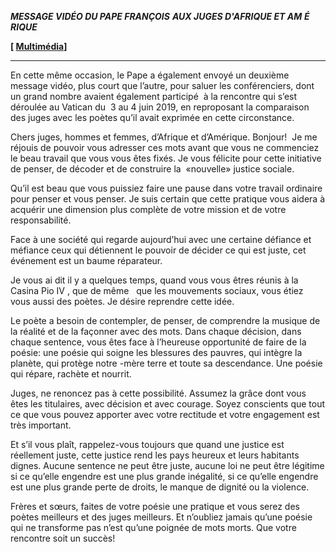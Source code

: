 ***MESSAGE VIDÉO DU PAPE FRANÇOIS*** ***AUX JUGES D'AFRIQUE ET AM*** ***É*** ***RIQUE***

**\[ [Multimédia](http://w2.vatican.va/content/francesco/fr/events/event.dir.html/content/vaticanevents/fr/2020/11/30/videomessaggio-giudici.html)\]**

* * *

En cette même occasion, le Pape a également envoyé un deuxième message vidéo, plus court que l’autre, pour saluer les conférenciers, dont un grand nombre avaient également participé  à la rencontre qui s’est déroulée au Vatican du  3 au 4 juin 2019, en reproposant la comparaison  des juges avec les poètes qu’il avait exprimée en cette circonstance.

Chers juges, hommes et femmes, d’Afrique et d’Amérique. Bonjour!  Je me réjouis de pouvoir vous adresser ces mots avant que vous ne commenciez le beau travail que vous vous êtes fixés. Je vous félicite pour cette initiative de penser, de décoder et de construire la  «nouvelle» justice sociale.

Qu’il est beau que vous puissiez faire une pause dans votre travail ordinaire pour penser et vous penser. Je suis certain que cette pratique vous aidera à acquérir une dimension plus complète de votre mission et de votre responsabilité.

Face à une société qui regarde aujourd’hui avec une certaine défiance et méfiance ceux qui détiennent le pouvoir de décider ce qui est juste, cet événement est un baume réparateur.

Je vous ai dit il y a quelques temps, quand vous vous êtres réunis à la Casina Pio IV , que de même   que les mouvements sociaux, vous étiez vous aussi des poètes. Je désire reprendre cette idée.

Le poète a besoin de contempler, de penser, de comprendre la musique de la réalité et de la façonner avec des mots. Dans chaque décision, dans chaque sentence, vous êtes face à l’heureuse opportunité de faire de la poésie: une poésie qui soigne les blessures des pauvres, qui intègre la planète, qui protège notre -mère terre et toute sa descendance. Une poésie qui répare, rachète et nourrit.

Juges, ne renoncez pas à cette possibilité. Assumez la grâce dont vous êtes les titulaires, avec décision et avec courage. Soyez conscients que tout ce que vous pouvez apporter avec votre rectitude et votre engagement est très important.

Et s’il vous plaît, rappelez-vous toujours que quand une justice est réellement juste, cette justice rend les pays heureux et leurs habitants dignes. Aucune sentence ne peut être juste, aucune loi ne peut être légitime si ce qu’elle engendre est une plus grande inégalité, si ce qu’elle engendre est une plus grande perte de droits, le manque de dignité ou la violence.

Frères et sœurs, faites de votre poésie une pratique et vous serez des poètes meilleurs et des juges meilleurs. Et n’oubliez jamais qu’une poésie qui ne transforme pas n’est qu’une poignée de mots morts. Que votre rencontre soit un succès!